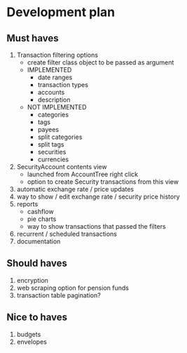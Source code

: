 # Development plan

## Must haves

1. Transaction filtering options
    - create filter class object to be passed as argument
    - IMPLEMENTED
        - date ranges
        - transaction types
        - accounts
        - description
    - NOT IMPLEMENTED
        - categories
        - tags
        - payees
        - split categories
        - split tags
        - securities
        - currencies
1. SecurityAccount contents view
    - launched from AccountTree right click
    - option to create Security transactions from this view
1. automatic exchange rate / price updates
1. way to show / edit exchange rate / security price history
1. reports
    - cashflow
    - pie charts
    - way to show transactions that passed the filters
1. recurrent / scheduled transactions
1. documentation

## Should haves

1. encryption
1. web scraping option for pension funds
1. transaction table pagination?

## Nice to haves

1. budgets
1. envelopes
